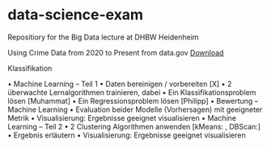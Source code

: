 # data-science-exam
Repositiory for the Big Data lecture at DHBW Heidenheim

Using Crime Data from 2020 to Present from data.gov
[Download](https://catalog.data.gov/dataset/crime-data-from-2020-to-present)

Klassifikation

• Machine Learning – Teil 1
    • Daten bereinigen / vorbereiten [X]
    • 2 überwachte Lernalgorithmen trainieren, dabei
        • Ein Klassifikationsproblem lösen [Muhammat]
        • Ein Regressionsproblem lösen [Philipp]
    • Bewertung – Machine Learning
    • Evaluation beider Modelle (Vorhersagen) mit geeigneter Metrik
    • Visualisierung: Ergebnisse geeignet visualisieren
• Machine Learning – Teil 2
    • 2 Clustering Algorithmen anwenden [kMeans: , DBScan:]
    • Ergebnis erläutern
    • Visualisierung: Ergebnisse geeignet visualisieren